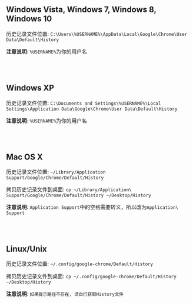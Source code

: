 ## Windows Vista, Windows 7,  Windows 8, Windows 10
历史记录文件位置: `C:\Users\%USERNAME%\AppData\Local\Google\Chrome\User Data\Default\History`

**注意说明**: `%USERNAME%`为你的用户名

<br />
<br />

## Windows XP

历史记录文件位置: `C:\Documents and Settings\%USERNAME%\Local Settings\Application Data\Google\Chrome\User Data\Default\History`

**注意说明**: `%USERNAME%`为你的用户名

<br />
<br />

## Mac OS X

历史记录文件位置: `~/Library/Application Support/Google/Chrome/Default/History`

拷贝历史记录文件到桌面: `cp ~/Library/Application\ Support/Google/Chrome/Default/History ~/Desktop/History`

**注意说明**: `Application Support`中的空格需要转义，所以改为`Application\ Support`

<br />
<br />

## Linux/Unix
历史记录文件位置:  `~/.config/google-chrome/Default/History`

拷贝历史记录文件到桌面: `cp ~/.config/google-chrome/Default/History ~/Desktop/History`

**注意说明**: `如果提示路径不存在, 请自行获取History文件`
